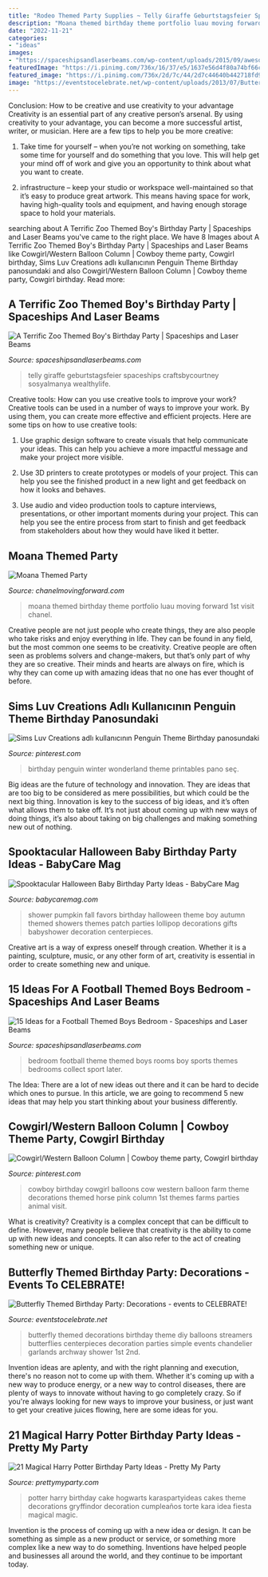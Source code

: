 ```yaml
---
title: "Rodeo Themed Party Supplies ~ Telly Giraffe Geburtstagsfeier Spaceships Craftsbycourtney Sosyalmanya Wealthylife"
description: "Moana themed birthday theme portfolio luau moving forward 1st visit chanel"
date: "2022-11-21"
categories:
- "ideas"
images:
- "https://spaceshipsandlaserbeams.com/wp-content/uploads/2015/09/awesome-football-themed-boys-bedroom-ideas.jpg"
featuredImage: "https://i.pinimg.com/736x/16/37/e5/1637e56d4f80a74bf66cda445f676c92.jpg"
featured_image: "https://i.pinimg.com/736x/2d/7c/44/2d7c44640b442718fd98ca8cced31e1b.jpg"
image: "https://eventstocelebrate.net/wp-content/uploads/2013/07/Butterfly-Themed-Party-Butterfly-garlands-eventstocelebrate.net_.jpg"
---
```



Conclusion: How to be creative and use creativity to your advantage
Creativity is an essential part of any creative person’s arsenal. By using creativity to your advantage, you can become a more successful artist, writer, or musician. Here are a few tips to help you be more creative:
1. Take time for yourself – when you’re not working on something, take some time for yourself and do something that you love. This will help get your mind off of work and give you an opportunity to think about what you want to create.

2. infrastructure – keep your studio or workspace well-maintained so that it’s easy to produce great artwork. This means having space for work, having high-quality tools and equipment, and having enough storage space to hold your materials.


	

		
searching about A Terrific Zoo Themed Boy&#039;s Birthday Party | Spaceships and Laser Beams you've came to the right place. We have 8 Images about A Terrific Zoo Themed Boy&#039;s Birthday Party | Spaceships and Laser Beams like Cowgirl/Western Balloon Column | Cowboy theme party, Cowgirl birthday, Sims Luv Creations adlı kullanıcının Penguin Theme Birthday panosundaki and also Cowgirl/Western Balloon Column | Cowboy theme party, Cowgirl birthday. Read more:
		
    
## A Terrific Zoo Themed Boy&#039;s Birthday Party | Spaceships And Laser Beams

<img loading=lazy src="https://spaceshipsandlaserbeams.com/wp-content/uploads/2015/09/zoo-themed-birthday-party-ideas.jpg" onerror="this.onerror=null;this.src='https://tse3.mm.bing.net/th?id=OIP.YhawtnhbN2nDdQTBzZop0QHaLH&amp;pid=15.1';" alt="A Terrific Zoo Themed Boy&#039;s Birthday Party | Spaceships and Laser Beams">

_Source: spaceshipsandlaserbeams.com_

>telly giraffe geburtstagsfeier spaceships craftsbycourtney sosyalmanya wealthylife. 

	

Creative tools: How can you use creative tools to improve your work?
Creative tools can be used in a number of ways to improve your work. By using them, you can create more effective and efficient projects. Here are some tips on how to use creative tools:
1. Use graphic design software to create visuals that help communicate your ideas. This can help you achieve a more impactful message and make your project more visible.

2. Use 3D printers to create prototypes or models of your project. This can help you see the finished product in a new light and get feedback on how it looks and behaves.

3. Use audio and video production tools to capture interviews, presentations, or other important moments during your project. This can help you see the entire process from start to finish and get feedback from stakeholders about how they would have liked it better.


    
## Moana Themed Party

<img loading=lazy src="https://chanelmovingforward.com/wp-content/uploads/2017/05/wsi-imageoptim-moana-birthday-party.jpg" onerror="this.onerror=null;this.src='https://tse1.mm.bing.net/th?id=OIP.hDGjlwQLIgePJU2sha3_hAHaE8&amp;pid=15.1';" alt="Moana Themed Party">

_Source: chanelmovingforward.com_

>moana themed birthday theme portfolio luau moving forward 1st visit chanel. 

	

Creative people are not just people who create things, they are also people who take risks and enjoy everything in life. They can be found in any field, but the most common one seems to be creativity. Creative people are often seen as problems solvers and change-makers, but that’s only part of why they are so creative. Their minds and hearts are always on fire, which is why they can come up with amazing ideas that no one has ever thought of before.

    
## Sims Luv Creations Adlı Kullanıcının Penguin Theme Birthday Panosundaki

<img loading=lazy src="https://i.pinimg.com/736x/2d/7c/44/2d7c44640b442718fd98ca8cced31e1b.jpg" onerror="this.onerror=null;this.src='https://tse3.mm.bing.net/th?id=OIP.rzBpzVzhkPDe_oryl2mwGQHaJ3&amp;pid=15.1';" alt="Sims Luv Creations adlı kullanıcının Penguin Theme Birthday panosundaki">

_Source: pinterest.com_

>birthday penguin winter wonderland theme printables pano seç. 

	

Big ideas are the future of technology and innovation. They are ideas that are too big to be considered as mere possibilities, but which could be the next big thing. Innovation is key to the success of big ideas, and it’s often what allows them to take off. It’s not just about coming up with new ways of doing things, it’s also about taking on big challenges and making something new out of nothing.

    
## Spooktacular Halloween Baby Birthday Party Ideas - BabyCare Mag

<img loading=lazy src="http://www.babycaremag.com/wp-content/uploads/2016/09/35f169f4e4fb11a070a2831bca53336d.jpg" onerror="this.onerror=null;this.src='https://tse3.mm.bing.net/th?id=OIP.Ee0PM7b-y5rgHRl6bONDbQHaKX&amp;pid=15.1';" alt="Spooktacular Halloween Baby Birthday Party Ideas - BabyCare Mag">

_Source: babycaremag.com_

>shower pumpkin fall favors birthday halloween theme boy autumn themed showers themes patch parties lollipop decorations gifts babyshower decoration centerpieces. 

	

Creative art is a way of express oneself through creation. Whether it is a painting, sculpture, music, or any other form of art, creativity is essential in order to create something new and unique.

    
## 15 Ideas For A Football Themed Boys Bedroom - Spaceships And Laser Beams

<img loading=lazy src="https://spaceshipsandlaserbeams.com/wp-content/uploads/2015/09/awesome-football-themed-boys-bedroom-ideas.jpg" onerror="this.onerror=null;this.src='https://tse4.mm.bing.net/th?id=OIP.EeuqsU9sGHF07OtT15XjBQHaLH&amp;pid=15.1';" alt="15 Ideas for a Football Themed Boys Bedroom - Spaceships and Laser Beams">

_Source: spaceshipsandlaserbeams.com_

>bedroom football theme themed boys rooms boy sports themes bedrooms collect sport later. 

	

The Idea:
There are a lot of new ideas out there and it can be hard to decide which ones to pursue. In this article, we are going to recommend 5 new ideas that may help you start thinking about your business differently.

    
## Cowgirl/Western Balloon Column | Cowboy Theme Party, Cowgirl Birthday

<img loading=lazy src="https://i.pinimg.com/736x/16/37/e5/1637e56d4f80a74bf66cda445f676c92.jpg" onerror="this.onerror=null;this.src='https://tse3.mm.bing.net/th?id=OIP.nZGgqANlNzm5ikkuRdBI1wHaNJ&amp;pid=15.1';" alt="Cowgirl/Western Balloon Column | Cowboy theme party, Cowgirl birthday">

_Source: pinterest.com_

>cowboy birthday cowgirl balloons cow western balloon farm theme decorations themed horse pink column 1st themes farms parties animal visit. 

	

What is creativity?
Creativity is a complex concept that can be difficult to define. However, many people believe that creativity is the ability to come up with new ideas and concepts. It can also refer to the act of creating something new or unique.

    
## Butterfly Themed Birthday Party: Decorations - Events To CELEBRATE!

<img loading=lazy src="https://eventstocelebrate.net/wp-content/uploads/2013/07/Butterfly-Themed-Party-Butterfly-garlands-eventstocelebrate.net_.jpg" onerror="this.onerror=null;this.src='https://tse2.mm.bing.net/th?id=OIP.Q68Em9RzciE79HRdo8S_GQHaLH&amp;pid=15.1';" alt="Butterfly Themed Birthday Party: Decorations - events to CELEBRATE!">

_Source: eventstocelebrate.net_

>butterfly themed decorations birthday theme diy balloons streamers butterflies centerpieces decoration parties simple events chandelier garlands archway shower 1st 2nd. 

	

Invention ideas are aplenty, and with the right planning and execution, there's no reason not to come up with them. Whether it's coming up with a new way to produce energy, or a new way to control diseases, there are plenty of ways to innovate without having to go completely crazy. So if you're always looking for new ways to improve your business, or just want to get your creative juices flowing, here are some ideas for you.

    
## 21 Magical Harry Potter Birthday Party Ideas - Pretty My Party

<img loading=lazy src="https://www.prettymyparty.com/wp-content/uploads/2017/07/harry-potter-birthday-cake-e1500691012615.jpg" onerror="this.onerror=null;this.src='https://tse1.mm.bing.net/th?id=OIP.qj0zmbtx7daxmAVyMjfIOQHaLH&amp;pid=15.1';" alt="21 Magical Harry Potter Birthday Party Ideas - Pretty My Party">

_Source: prettymyparty.com_

>potter harry birthday cake hogwarts karaspartyideas cakes theme decorations gryffindor decoration cumpleaños torte kara idea fiesta magical magic. 

	

Invention is the process of coming up with a new idea or design. It can be something as simple as a new product or service, or something more complex like a new way to do something. Inventions have helped people and businesses all around the world, and they continue to be important today.

